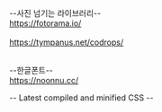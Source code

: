 --사진 넘기는 라이브러리--<br>
https://fotorama.io/
<br><br>
https://tympanus.net/codrops/
<br><br>

--한글폰트-- <br>
https://noonnu.cc/

<p>
-- Latest compiled and minified CSS -- <br>
    <link rel="stylesheet" href="https://maxcdn.bootstrapcdn.com/bootstrap/4.3.1/css/bootstrap.min.css"><br>
    <!-- jQuery library --><br>
    <script src="https://ajax.googleapis.com/ajax/libs/jquery/3.4.1/jquery.min.js"></script><br>
    <!-- Popper JS --><br>
    <script src="https://cdnjs.cloudflare.com/ajax/libs/popper.js/1.14.7/umd/popper.min.js"></script><br>
    <!-- Latest compiled JavaScript --><br>
    <script src="https://maxcdn.bootstrapcdn.com/bootstrap/4.3.1/js/bootstrap.min.js"></script><br>
    <link rel="stylesheet" href="https://use.fontawesome.com/releases/v5.7.0/css/all.css" integrity="sha384-lZN37f5QGtY3VHgisS14W3ExzMWZxybE1SJSEsQp9S+oqd12jhcu+A56Ebc1zFSJ" crossorigin="anonymous">
<p>

